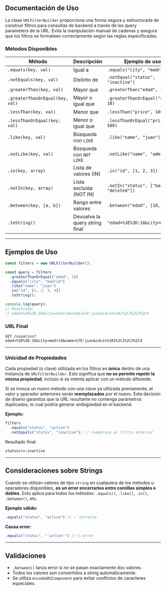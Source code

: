 ## Documentación de Uso

La clase `URLFilterBuilder` proporciona una forma segura y estructurada de construir filtros para consultas de backend a través de los query parameters de la URL.
Evita la manipulación manual de cadenas y asegura que los filtros se formateen correctamente según las reglas especificadas.

### Métodos Disponibles

| Método                          | Descripción                    | Ejemplo de uso                            |
| ------------------------------- | ------------------------------ | ----------------------------------------- |
| `.equals(key, val)`             | Igual a                        | `.equals("city", "madrid")`               |
| `.notEquals(key, val)`          | Distinto de                    | `.notEqual("status", "inactive")`         |
| `.greaterThan(key, val)`        | Mayor que                      | `.greaterThan("edad", 21)`                |
| `.greaterThanOrEqual(key, val)` | Mayor o igual que              | `.greaterThanOrEqual("edad", 18)`         |
| `.lessThan(key, val)`           | Menor que                      | `.lessThan("price", 100)`                 |
| `.lessThanOrEqual(key, val)`    | Menor o igual que              | `.lessThanOrEqual("price", 500)`          |
| `.like(key, val)`               | Búsqueda con `LIKE`            | `.like("name", "juan")`                   |
| `.notLike(key, val)`            | Búsqueda con `NOT LIKE`        | `.notLike("name", "admin")`               |
| `.in(key, array)`               | Lista de valores (IN)          | `.in("id", [1, 2, 3])`                    |
| `.notIn(key, array)`            | Lista excluida (NOT IN)        | `.notIn("status", ["banned", "deleted"])` |
| `.between(key, [a, b])`         | Rango entre valores            | `.between("edad", [18, 30])`              |
| `.toString()`                   | Devuelve la query string final | `"edad=%3E%3D:18&city=madrid"`            |

---

## Ejemplos de Uso

```javascript
const filters = new URLFilterBuilder();

const query = filters
  .greaterThanOrEqual("edad", 18)
  .equals("city", "madrid")
  .like("name", "juan")
  .in("id", [1, 2, 3, 4])
  .toString();

console.log(query);
// Resultado:
// edad=%3E%3D:18&city=madrid&name=%7E:juan&id=in%3A1%2C2%2C3%2C4
```

### URL Final

```http
GET /usuarios?edad=%3E%3D:18&city=madrid&name=%7E:juan&id=in%3A1%2C2%2C3%2C4
```

---

### Unicidad de Propiedades

Cada propiedad (o clave) utilizada en los filtros es **única** dentro de una instancia de `URLFilterBuilder`. Esto significa que **no se permite repetir la misma propiedad**, incluso si se intenta aplicar con un método diferente.

Si se invoca un nuevo método con una clave ya utilizada previamente, el valor y operador anteriores serán **reemplazados** por el nuevo. Esta decisión de diseño garantiza que la URL resultante no contenga parámetros duplicados, lo cual podría generar ambigüedad en el backend.

**Ejemplo:**

```javascript
filters
  .equals("status", "active")
  .notEquals("status", "inactive"); // reemplaza el filtro anterior
```

Resultado final:

```
status=!=:inactive
```

---

## Consideraciones sobre Strings

Cuando se utilizan valores de tipo `string` en cualquiera de los métodos u operadores disponibles, **es un error encerrarlos entre comillas simples o dobles**.
Esto aplica para todos los métodos: `.equals()`, `.like()`, `.in()`, `.between()`, etc.

**Ejemplo válido:**

```javascript
.equals("status", "active") // ✅ correcto
```

**Causa error:**

```javascript
.equals("status", "'active'") // 🚫 error
```

---

## Validaciones

* `.between()` lanza error si no se pasan exactamente dos valores.
* Todos los valores son convertidos a string automáticamente.
* Se utiliza `encodeURIComponent` para evitar conflictos de caracteres especiales.
